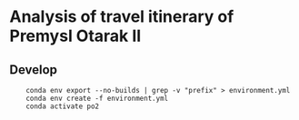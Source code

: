 # Analysis of travel itinerary of Premysl Otarak II

## Develop

```
    conda env export --no-builds | grep -v "prefix" > environment.yml
    conda env create -f environment.yml
    conda activate po2
```
